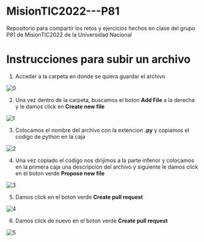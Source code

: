 # MisionTIC2022---P81
Repositorio para compartir los retos y ejercicios hechos en clase del grupo P81 de MisionTIC2022 de la Universidad Nacional

# Instrucciones para subir un archivo

1. Acceder a la carpeta en donde se quiera guardar el archivo

![0](https://github.com/Juan-Motta/MisionTIC2022---P81/blob/main/img/00.PNG)

2. Una vez dentro de la carpeta, buscamos el boton **Add File** a la derecha y le damos click en **Create new file**

![1](https://github.com/Juan-Motta/MisionTIC2022---P81/blob/main/img/11.PNG)

3. Colocamos el nombre del archivo con la extencion **.py** y copiamos el codigo de python en la caja

![2](https://github.com/Juan-Motta/MisionTIC2022---P81/blob/main/img/22.PNG)

4. Una vez copiado el codigo nos dirijimos a la parte inferior y colocamos en la primera caja una descripcion del archivo y siguiente le damos click en el boton verde **Propose new file**

![3](https://github.com/Juan-Motta/MisionTIC2022---P81/blob/main/img/33.PNG)

5. Damos click en el boton verde **Create pull request**

![4](https://github.com/Juan-Motta/MisionTIC2022---P81/blob/main/img/44.PNG)

6. Damos click de nuevo en el boton verde **Create pull request**

![5](https://github.com/Juan-Motta/MisionTIC2022---P81/blob/main/img/55.PNG)
